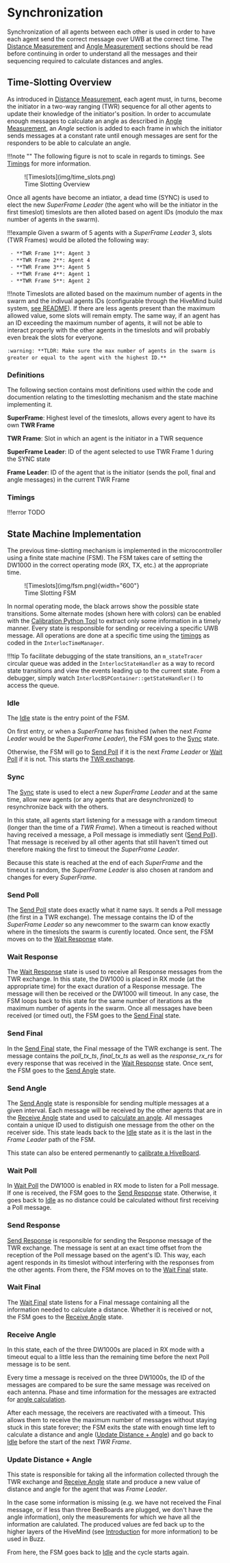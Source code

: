 # Synchronization

Synchronization of all agents between each other is used in order to have each agent send the correct message over UWB at the correct time. The [Distance Measurement](distance.md) and [Angle Measurement](angle.md) sections should be read before continuing in order to understand all the messages and their sequencing required to calculate distances and angles.

## Time-Slotting Overview

As introduced in [Distance Measurement](distance.md), each agent must, in turns, become the initiator in a two-way ranging (TWR) sequence for all other agents to update their knowledge of the initiator's position. In order to accumulate enough messages to calculate an angle as described in [Angle Measurement](angle.md), an *Angle* section is added to each frame in which the initiator sends messages at a constant rate until enough messages are sent for the responders to be able to calculate an angle.

!!!note ""
    The following figure is not to scale in regards to timings. See [Timings](#timings) for more information.
<figure markdown>
  ![Timeslots](img/time_slots.png)
  <figcaption>Time Slotting Overview</figcaption>
</figure>

Once all agents have become an intiator, a dead time (SYNC) is used to elect the new *SuperFrame Leader* (the agent who will be the initiator in the first timeslot) timeslots are then alloted based on agent IDs (modulo the max number of agents in the swarm).

!!!example
    Given a swarm of 5 agents with a *SuperFrame Leader* 3, slots (TWR Frames) would be alloted the following way:

     - **TWR Frame 1**: Agent 3
     - **TWR Frame 2**: Agent 4
     - **TWR Frame 3**: Agent 5
     - **TWR Frame 4**: Agent 1
     - **TWR Frame 5**: Agent 2

!!!note
    Timeslots are alloted based on the maximum number of agents in the swarm and the indivual agents IDs (configurable through the HiveMind build system, [see README](https://github.com/SwarmUS/HiveMind)). If there are less agents present than the maximum allowed value, some slots will remain empty. The same way, if an agent has an ID exceeding the maximum number of agents, it will not be able to interact properly with the other agents in the timeslots and will probably even break the slots for everyone.

    :warning: **TLDR: Make sure the max number of agents in the swarm is greater or equal to the agent with the highest ID.**

### Definitions
The following section contains most definitions used within the code and documention relating to the timeslotting mechanism and the state machine implementing it.

**SuperFrame**: Highest level of the timeslots, allows every agent to have its own **TWR Frame**

**TWR Frame**: Slot in which an agent is the initiator in a TWR sequence

**SuperFrame Leader**: ID of the agent selected to use TWR Frame 1 during the SYNC state

**Frame Leader**: ID of the agent that is the initiator (sends the poll, final and angle messages) in the current TWR Frame

### Timings
!!!error
    TODO

## State Machine Implementation

The previous time-slotting mechanism is implemented in the microcontroller using a finite state machine (FSM). The FSM takes care of setting the DW1000 in the correct operating mode (RX, TX, etc.) at the appropriate time.

<figure markdown>
  ![Timeslots](img/fsm.png){width="600"}
  <figcaption>Time Slotting FSM</figcaption>
</figure>

In normal operating mode, the black arrows show the possible state transitions. Some alternate modes (shown here with colors) can be enabled with the [Calibration Python Tool](../calibrating_a_hiveboard.md) to extract only some information in a timely manner. Every state is responsible for sending or receiving a specific UWB message. All operations are done at a specific time using the [timings](#timings) as coded in the `InterlocTimeManager`.

!!!tip
    To facilitate debugging of the state transitions, an `m_stateTracer` circular queue was added in the `InterlocStateHandler` as a way to record state transitions and view the events leading up to the current state. From a debugger, simply watch `InterlocBSPContainer::getStateHandler()` to access the queue.

### Idle
The [Idle](#idle) state is the entry point of the FSM. 

On first entry, or when a *SuperFrame* has finished (when the next *Frame Leader* would be the *SuperFrame Leader*), the FSM goes to the [Sync](#sync) state.

Otherwise, the FSM will go to [Send Poll](#send-poll) if it is the next *Frame Leader* or [Wait Poll](#wait-poll) if it is not. This starts the [TWR exchange](distance.md).

### Sync
The [Sync](#sync) state is used to elect a new *SuperFrame Leader* and at the same time, allow new agents (or any agents that are desynchronized) to resynchronize back with the others.

In this state, all agents start listening for a message with a random timeout (longer than the time of a *TWR Frame*). When a timeout is reached without having received a message, a Poll message is immediatly sent ([Send Poll](#send-poll)). That message is received by all other agents that still haven't timed out therefore making the first to timeout the *SuperFrame Leader*. 

Because this state is reached at the end of each *SuperFrame* and the timeout is random, the *SuperFrame Leader* is also chosen at random and changes for every *SuperFrame*.

### Send Poll
The [Send Poll](#send-poll) state does exactly what it name says. It sends a Poll message (the first in a TWR exchange). The message contains the ID of the *SuperFrame Leader* so any newcommer to the swarm can know exactly where in the timeslots the swarm is curently located. Once sent, the FSM moves on to the [Wait Response](#wait-response) state.

### Wait Response
The [Wait Response](#wait-response) state is used to receive all Response messages from the TWR exchange. In this state, the DW1000 is placed in RX mode (at the appropriate time) for the exact duration of a Response message. The message will then be received or the DW1000 will timeout. In any case, the FSM loops back to this state for the same number of iterations as the maximum number of agents in the swarm. Once all messages have been received (or timed out), the FSM goes to the [Send Final](#send-final) state.

### Send Final
In the [Send Final](#send-final) state, the Final message of the TWR exchange is sent. The message contains the *poll_tx_ts*, *final_tx_ts* as well as the *response_rx_rs* for every response that was received in the [Wait Response](#wait-response) state. Once sent, the FSM goes to the [Send Angle](#send-angle) state.

### Send Angle
The [Send Angle](#send-angle) state is responsible for sending multiple messages at a given interval. Each message will be received by the other agents that are in the [Receive Angle](#receive-angle) state and used to [calculate an angle](angle.md). All messages contain a unique ID used to distiguish one message from the other on the receiver side. This state leads back to the [Idle](#idle) state as it is the last in the *Frame Leader* path of the FSM.

This state can also be entered permenantly to [calibrate a HiveBoard](../calibrating_a_hiveboard.md).

### Wait Poll
In [Wait Poll](#wait-poll) the DW1000 is enabled in RX mode to listen for a Poll message. If one is received, the FSM goes to the [Send Response](#send-response) state. Otherwise, it goes back to [Idle](#idle) as no distance could be calculated without first receiving a Poll message.

### Send Response
[Send Response](#send-response) is responsible for sending the Response message of the TWR exchange. The message is sent at an exact time offset from the reception of the Poll message based on the agent's ID. This way, each agent responds in its timeslot without interfering with the responses from the other agents. From there, the FSM moves on to the [Wait Final](#wait-final) state.

### Wait Final
The [Wait Final](#wait-final) state listens for a Final message containing all the information needed to calculate a distance. Whether it is received or not, the FSM goes to the [Receive Angle](#receive-angle) state.

### Receive Angle
In this state, each of the three DW1000s are placed in RX mode with a timeout equal to a little less than the remaining time before the next Poll message is to be sent. 

Every time a message is received on the three DW1000s, the ID of the messages are compared to be sure the same message was received on each antenna. Phase and time information for the messages are extracted for [angle calculation](angle.md). 

After each message, the receivers are reactivated with a timeout. This allows them to receive the maximum number of messages without staying stuck in this state forever; the FSM exits the state with enough time left to calculate a distance and angle ([Update Distance + Angle](#update-distance--angle)) and go back to [Idle](#idle) before the start of the next *TWR Frame*.

### Update Distance + Angle
This state is responsible for taking all the information collected through the TWR exchange and [Receive Angle](#receive-angle) state and produce a new value of distance and angle for the agent that was *Frame Leader*.

In the case some information is missing (e.g. we have not received the Final message, or if less than three BeeBoards are plugged, we don't have the angle information), only the measurements for which we have all the information are calulated. The produced values are fed back up to the higher layers of the HiveMind (see [Introduction](intro.md) for more information) to be used in Buzz. 

From here, the FSM goes back to [Idle](#idle) and the cycle starts again.